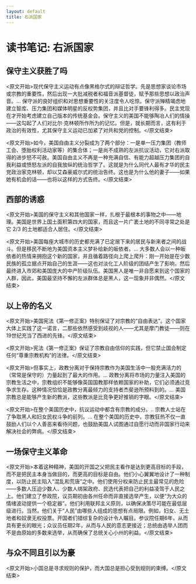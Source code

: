 ```yaml
---
layout: default
title: 右派国家
---
```


# 读书笔记: 右派国家


## 保守主义获胜了吗

<原文开始>现代保守主义运动有点像黑格尔式的辩证哲学。先是思想家谈论市场或宗教的重要性，然后出现一大批减税者和福音派基督徒，赋予那些思想以政治声音。... 保守派的良好组织和对思想重要性的关注度令人吃惊。保守派殚精竭虑地建立智库、压力集团和媒体明星的反权势集团，并且比对手要锋利得多。民主党现在才开始考虑建立自己版本的传统基金会。保守主义的美国不能够陶冶人们的情操——这勾起了人们对比尔·克林顿所作所为的记忆。但是，就长期而言，这有利于政治的有效性，尤其保守主义运动已加紧了对共和党的控制。</原文结束>

<原文开始>如今，美国自由主义分裂成为了两个部分：一是单一压力集团（教师工会、堕胎权利活动家等）的集合体；一是尚不成熟的左派抗议活动，它对右派取得的进步怒不可赦。美国自由主义不再是一种充满自信、有能力超越压力集团的自我利益或愤怒左派的自我放纵的统治哲学了。这就是为什么同代人最有才华的民主党政治家克林顿，却以艾森豪威尔式的统治告终。这也是为什么他的妻子——如果她有机会的话——也将以这样的方式告终。</原文结束>
## 西部的诱惑

<原文开始>美国的保守主义和其他国家一样，扎根于最根本的事物之中——地理。美国是世界上国土面积第四大的国家，而且这一片广袤土地的不同寻常之处是它 2/3 的土地都适合人居住。</原文结束>

<原文开始>美国每座大城市的历史都充满了已定居下来的居民与新来者之间的战斗。但是移民不断地为美国资本主义梦补给新的皈依者。... 大多数人会以一种皈依者的热情来拥抱这个新的国家，并且循着路径向上爬上爬升：刚一开始是在少数民族的孤立据点开始自己的生涯——这也对淡化工人阶级的团结产生了影响，然后最终进入市郊和美国庞大的中产阶级队伍。美国黑人是唯一非自愿来到这个国家的人群，因此，美国最坚持不懈的左派群体总是黑人，这一现象并非偶然。</原文结束>
## 以上帝的名义

<原文开始>美国宪法《第一修正案》特别保证了对宗教的“自由表达”。这个国家大体上实践了这一诺言，二那些依然感受到歧视的人——尤其是摩门教徒——则在19世纪充当了西进的先锋。</原文结束>

<原文开始>宪法《第一修正案》保证了宗教自由信仰的实践，但它禁止国会制定任何“尊重宗教机构”的法律。</原文结束>

<原文开始>但事实上，政教分离对于保持宗教作为美国生活中一股充满活力的（常常是保守的）力量起到了最大的作用。... 政教分离将市场的力量注入美国的宗教生活之中，宗教组织不能够像英国国教那样依赖国家的补助，它们必须通过竞争求生存。这种情况恰恰是政教分离最倾力的支持者杰斐逊所预料到的。... 美国宗教总是能够产生新的教派，这些教派是比竞争更好推销的字眼。</原文结束>

<原文开始>在整个美国历史中，抗议运动中都含有宗教的成分。.. 宗教人士站在了争取黑人和妇女民权斗争的前列。... 在整个美国的历史中，宗教狂热不仅一直鼓励人们以个人善恶来看待问题，也鼓励美国人试图通过自愿行动而非国家行动来解决社会的弊病。</原文结束>
## 一场保守主义革命

<原文开始>本着这种精神，美国的开国之父把民主看作是达到更高目标的手段，而不是把民主本身当做目的，而更高的目标是自由。他们小心翼翼地设计了一种制度，以防止民主陷入“混乱和荒唐”之中。他们使用分权来防止民主最常见的危险——多数人压迫少数人、少数人绑架政府、民选代表把自己的利益凌驾于人民之上。他们建立了参政院，议员期初由各州任命而非直接选举产生，以便“为大众的情绪波动提供一个稳定器”。他们利用联邦主义原则，以确保决策尽可能在最低层级进行。当然，他们关于“人民”由哪些人组成的思想有点局限。例如，妇女、无土地者和奴隶无权投票。开国者们错综复杂的设计令人瞩目。参议院任期6年，从而具有更长的眼光；众议员任期2年，从而与人民的意志更接近；总统由选举人团而不是由原始的多数来选举，从而确保了总统关心小州的利益。</原文结束>
## 与众不同且引以为豪

<原文开始>小国总是寻求规则的保护，而大国总是担心受到规则的束缚。</原文结束>